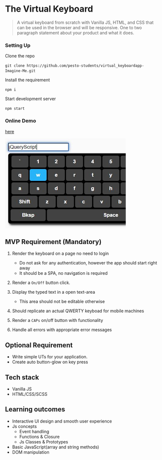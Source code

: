 # The Virtual Keyboard
> A virtual keyboard from scratch with Vanilla JS, HTML, and CSS that can be used in the browser and will be responsive.
One to two paragraph statement about your product and what it does.

<h3>Setting Up</h3>
<p>Clone the repo</p>
<code>git clone https://github.com/pesto-students/virtual_keyboardapp-Imagine-Me.git</code>
<p>Install the requirement</p>
<code>npm i</code>
<p>Start development server</p>
<code>npm start</code>

<h3>Online Demo</h3>
<a href="https://laughing-noether-728624.netlify.app/">here</a>


![](sample.jpg)

## MVP Requirement (Mandatory)

1. Render the keyboard on a page no need to login

    - Do not ask for any authentication, however the app should start right away
    - It should be a SPA, no navigation is required

2. Render a `On/Off` button click.

3. Display the typed text in a open text-area 
    - This area should not be editable otherwise

4. Should replicate an actual QWERTY keyboad for mobile machines 

5. Render a `CAPs` on/off button with functionality

6. Handle all errors with appropriate error messages

## Optional Requirement

- Write simple UTs for your application.
- Create auto button-glow on key press

## Tech stack

- Vanilla JS
- HTML/CSS/SCSS

## Learning outcomes

- Interactive UI design and smooth user experience
- Js concepts
    - Event handling
    - Functions & Closure
    - Js Classes & Prototypes
- Basic JavaScript(array and string methods)
- DOM manipulation
